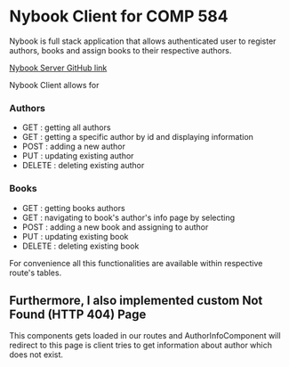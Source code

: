 # Nybook Client for COMP 584

Nybook is full stack application that allows authenticated user to register authors, books and assign books to their respective authors.

[Nybook Server GitHub link](https://github.com/nyvia-projects/NybookServer)

Nybook Client allows for 

### Authors
- GET 		: getting all authors
- GET 		: getting a specific author by id and displaying information
- POST 		: adding a new author
- PUT 		: updating existing author
- DELETE 	: deleting existing author

### Books
- GET 		: getting books authors
- GET 		: navigating to book's author's info page by selecting 
- POST 		: adding a new book and assigning to author
- PUT 		: updating existing book
- DELETE 	: deleting existing book

For convenience all this functionalities are available within respective route's tables.

## Furthermore, I also implemented custom Not Found (HTTP 404) Page
This components gets loaded in our routes and AuthorInfoComponent will redirect to this page is client tries to get information about author which does not exist.